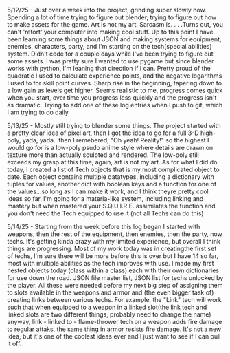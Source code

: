 5/12/25 - Just over a week into the project, grinding super slowly now. Spending a lot of time trying to figure out blender, trying to figure out how to make assets for the game. Art is not my art. Sarcasm is. . . .Turns out, you can't 'retort' your computer into making cool stuff. Up to this point I have been learning some things about JSON and making systems for equipment, enemies, characters, party, and I'm starting on the tech(special abilities) system. Didn't code for a couple days while I've been trying to figure out some assets. I was pretty sure I wanted to use pygame but since blender works with python, I'm leaning that direction if I can. Pretty proud of the quadratic I used to calculate experience points, and the negative logarithms I used to for skill point curves. Sharp rise in the beginning, tapering down to a low gain as levels get higher. Seems realistic to me, progress comes quick when you start, over time you progress less quickly and the progress isn't as dramatic. Trying to add one of these log entries when I push to git, which I am trying to do daily

5/13/25 - Mostly still trying to blender some things. The project started with a pretty clear idea of pixel art, then I got the idea to go for a full 3-D high-poly, yada, yada...then I remebered, "Oh yeah! Reality!" so the highest I would go for is a low-poly psudo anime style where details are drawn on texture more than actually sculpted and rendered. The low-poly still exceeds my grasp at this time, again, art is not my art. As for what I did do today, I created a list of Tech objects that is my most complicated object to date. Each object contains multiple datatypes, including a dictionary with tuples for values, another dict with boolean keys and a function for one of the values...so long as I can make it work, and I think theyre pretty cool ideas so far. I'm going for a materia-like system, including linking and mastery but when mastered your S.Q.U.I.R.E. assimilates the function and you don't need the Tech equipped to use it (not all Techs can do this)

5/14/25 - Starting from the week before this log began I started with weapons, then the rest of the equipment, then enemies, then the party, now techs. It's getting kinda crazy with my limited experience, but overall I think things are progressing. Most of my work today was in creatingthe first set of techs, I'm sure there will be more before this is over but I have 14 so far, most with multiple abilities as the tech improves with use. I made my first nested objects today (class within a class) each with their own dictionaries for use down the road. JSON file master list, JSON list for techs unlocked by the player. All these were needed before my next big step of assigning them to slots available in the weapons and armor and (the even bigger task of) creating links between various techs. For example, the "Link" tech will work such that when equipped to a weapon in a linked slot(the link tech and linked slots are two different things, probably need to change the name) anyway, link - linked to - flame-thrower tech on a weapon adds fire damage to regular attaks, the same thing in armor resists fire damage. It's not a new idea, but it's one of the coolest ideas ever and I just want to see if I can pull it off. 
